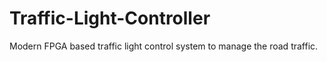 # Traffic-Light-Controller
Modern FPGA based traffic light control system to manage the road traffic. 
